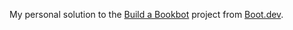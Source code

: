 My personal solution to the [Build a Bookbot](https://www.boot.dev/courses/build-bookbot) project from [Boot.dev](https://www.boot.dev/tracks/backend).
